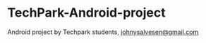 TechPark-Android-project
========================

Android project by Techpark students, johnysalvesen@gmail.com 
